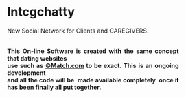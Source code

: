 # Intcgchatty
New Social Network for Clients and CAREGIVERS.
<br/><br/>
<p align="justify" style="width: 400px;"><strong>This On-line Software is created with the same concept that dating websites<br/> 
use such as <a href="http://www.match.com"target="_new">&copy;Match.com</a> to be exact. This is an ongoing development<br/>
and all the code will be  made available completely  once it has been finally all put together. </strong></p>

